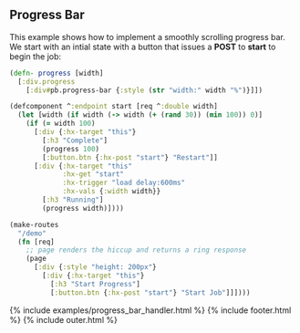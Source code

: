 ## Progress Bar

This example shows how to implement a smoothly scrolling progress bar.
We start with an intial state with a button that issues a **POST** to **start** to begin the job:

```clojure
(defn- progress [width]
  [:div.progress
    [:div#pb.progress-bar {:style (str "width:" width "%")}]])

(defcomponent ^:endpoint start [req ^:double width]
  (let [width (if width (-> width (+ (rand 30)) (min 100)) 0)]
    (if (= width 100)
      [:div {:hx-target "this"}
        [:h3 "Complete"]
        (progress 100)
        [:button.btn {:hx-post "start"} "Restart"]]
      [:div {:hx-target "this"
             :hx-get "start"
             :hx-trigger "load delay:600ms"
             :hx-vals {:width width}}
        [:h3 "Running"]
        (progress width)])))

(make-routes
  "/demo"
  (fn [req]
    ;; page renders the hiccup and returns a ring response
    (page
      [:div {:style "height: 200px"}
        [:div {:hx-target "this"}
          [:h3 "Start Progress"]
          [:button.btn {:hx-post "start"} "Start Job"]]])))
```

{% include examples/progress_bar_handler.html %}
{% include footer.html %}
{% include outer.html %}
